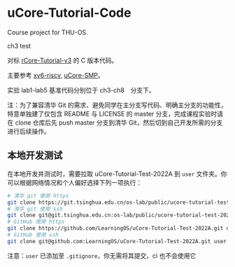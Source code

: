 # uCore-Tutorial-Code

Course project for THU-OS.

ch3 test

对标 [rCore-Tutorial-v3](https://github.com/rcore-os/rCore-Tutorial-v3/) 的 C 版本代码。

主要参考 [xv6-riscv](https://github.com/mit-pdos/xv6-riscv), [uCore-SMP](https://github.com/TianhuaTao/uCore-SMP)。

实验 lab1-lab5 基准代码分别位于 ch3-ch8　分支下。

注：为了兼容清华 Git 的需求、避免同学在主分支写代码、明确主分支的功能性，特意单独建了仅包含 README 与 LICENSE 的 master 分支，完成课程实验时请在 clone 仓库后先 push master 分支到清华 Git，然后切到自己开发所需的分支进行后续操作。

## 本地开发测试

在本地开发并测试时，需要拉取 uCore-Tutorial-Test-2022A 到 `user` 文件夹。你可以根据网络情况和个人偏好选择下列一项执行：

```bash
# 清华 git 使用 https
git clone https://git.tsinghua.edu.cn/os-lab/public/ucore-tutorial-test-2022a.git user
# 清华 git 使用 ssh
git clone git@git.tsinghua.edu.cn:os-lab/public/ucore-tutorial-test-2022a.git user
# GitHub 使用 https
git clone https://github.com/LearningOS/uCore-Tutorial-Test-2022A.git user
# GitHub 使用 ssh
git clone git@github.com:LearningOS/uCore-Tutorial-Test-2022A.git user
```

注意：`user` 已添加至 `.gitignore`，你无需将其提交，ci 也不会使用它
